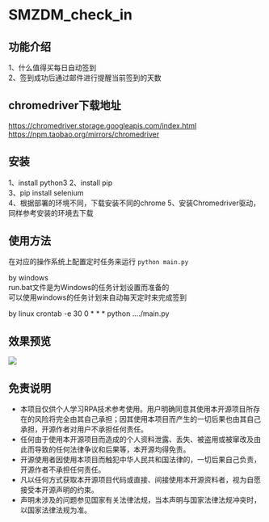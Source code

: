 # SMZDM_check_in

## 功能介绍
1、什么值得买每日自动签到  
2、签到成功后通过邮件进行提醒当前签到的天数

## chromedriver下载地址
https://chromedriver.storage.googleapis.com/index.html  
https://npm.taobao.org/mirrors/chromedriver

## 安装
1、install python3 
2、install pip  
3、pip install selenium  
4、根据部署的环境不同，下载安装不同的chrome
5、安装Chromedriver驱动，同样参考安装的环境去下载

## 使用方法
在对应的操作系统上配置定时任务来运行 `python main.py`

by windows  
run.bat文件是为Windows的任务计划设置而准备的  
可以使用windows的任务计划来自动每天定时来完成签到

by linux
crontab -e 
30 0 *  *  * python ..../main.py

## 效果预览
![](https://ws2.sinaimg.cn/large/006tNc79gy1fop166qxxrj30yi1pc1l3.jpg)

## 免责说明
- 本项目仅供个人学习RPA技术参考使用。用户明确同意其使用本开源项目所存在的风险将完全由其自己承担；因其使用本项目而产生的一切后果也由其自己承担，开源作者对用户不承担任何责任。  
- 任何由于使用本开源项目而造成的个人资料泄露、丢失、被盗用或被窜改及由此而导致的任何法律争议和后果等，本开源均得免责。  
- 开源使用者因使用本项目而触犯中华人民共和国法律的，一切后果自己负责，开源作者不承担任何责任。
- 凡以任何方式获取本开源项目代码或直接、间接使用本开源资料者，视为自愿接受本开源声明的约束。
- 声明未涉及的问题参见国家有关法律法规，当本声明与国家法律法规冲突时，以国家法律法规为准。
